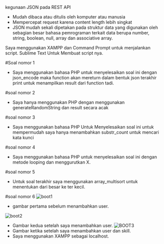 kegunaan JSON pada REST API
- Mudah dibaca atau ditulis oleh komputer atau manusia
- Mempercepat request karena content length lebih singkat
- JSON mudah sekali dipetakan pada struktur data yang digunakan oleh sebagian besar bahasa pemrograman terkait data berupa number, string, boolean, null, array dan associative array.

Saya menggunakan XAMPP dan Command Prompt untuk menjalankan script.
Sublime Text Untuk Membuat script nya.


#Soal nomor 1
- Saya menggunakan bahasa PHP untuk menyelesaikan soal ini
dengan json_encode maka function akan mereturn dalam bentuk json
terakhir print untuk menampilkan result dari function tadi.

#soal nomor 2
- Saya hanya menggunakan PHP dengan menggunakan generateRandomString dan result secara acak

#soal nomor 3
- Saya menggunakan bahasa PHP Untuk Menyelesaikan soal ini
untuk mempermudah saya hanya menambahkan substr_count untuk mencari kata kunci

#soal nomor 4
- Saya menggunakan bahasa PHP untuk menyelesaikan soal ini
dengan metode looping dan menggurutkan X.

#soal nomor 5
- Untuk soal terakhir saya menggunakan array_multisort untuk menentukan dari besar ke ter kecil.

#soal nomor 6
![boot1](https://user-images.githubusercontent.com/25763905/57969840-69e93780-79a4-11e9-8f50-958305f5b697.PNG)
- gambar pertama sebelum menambahkan user.

![boot2](https://user-images.githubusercontent.com/25763905/57969220-e9740800-799e-11e9-8f86-d93acf2a79da.PNG)
- Gambar kedua setelah saya menambahkan user.
![BOOT3](https://user-images.githubusercontent.com/25763905/57969229-17f1e300-799f-11e9-9545-510ac8234d05.PNG)
- Gambar ketika setelah saya menambahkan user dan skill.
- Saya menggunakan XAMPP sebagai localhost.
